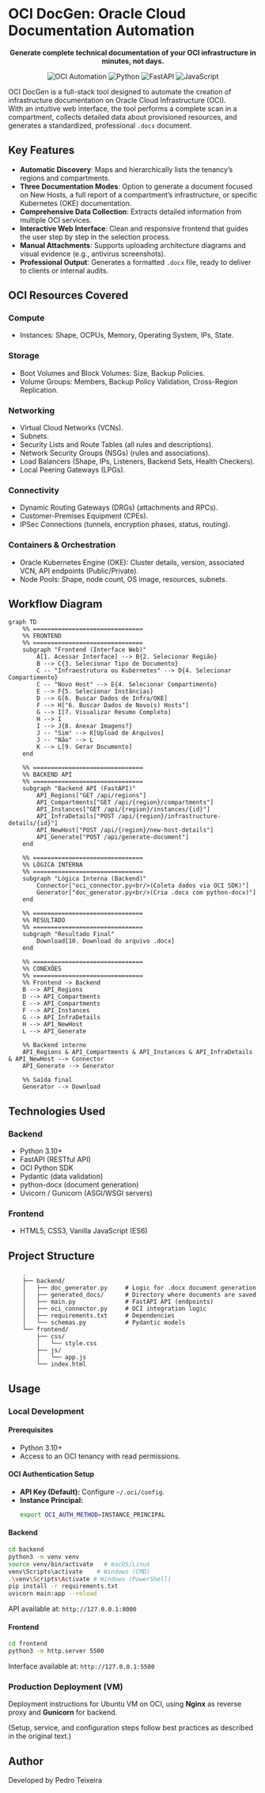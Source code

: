 # OCI DocGen: Oracle Cloud Documentation Automation

<p align="center">
  <strong>Generate complete technical documentation of your OCI infrastructure in minutes, not days.</strong>
</p>

<p align="center">
  <img src="https://img.shields.io/badge/Oracle%20Cloud-Automation-red?style=for-the-badge&logo=oracle" alt="OCI Automation">
  <img src="https://img.shields.io/badge/Python-3.10%2B-blue?style=for-the-badge&logo=python" alt="Python">
  <img src="https://img.shields.io/badge/FastAPI-Web%20Backend-green?style=for-the-badge&logo=fastapi" alt="FastAPI">
  <img src="https://img.shields.io/badge/JavaScript-ES6-yellow?style=for-the-badge&logo=javascript" alt="JavaScript">
</p>

OCI DocGen is a full-stack tool designed to automate the creation of infrastructure documentation on Oracle Cloud Infrastructure (OCI).  
With an intuitive web interface, the tool performs a complete scan in a compartment, collects detailed data about provisioned resources, and generates a standardized, professional `.docx` document.

## Key Features

- **Automatic Discovery**: Maps and hierarchically lists the tenancy’s regions and compartments.  
- **Three Documentation Modes**: Option to generate a document focused on New Hosts, a full report of a compartment’s infrastructure, or specific Kubernetes (OKE) documentation.  
- **Comprehensive Data Collection**: Extracts detailed information from multiple OCI services.  
- **Interactive Web Interface**: Clean and responsive frontend that guides the user step by step in the selection process.  
- **Manual Attachments**: Supports uploading architecture diagrams and visual evidence (e.g., antivirus screenshots).  
- **Professional Output**: Generates a formatted `.docx` file, ready to deliver to clients or internal audits.  

## OCI Resources Covered

### Compute
- Instances: Shape, OCPUs, Memory, Operating System, IPs, State.

### Storage
- Boot Volumes and Block Volumes: Size, Backup Policies.  
- Volume Groups: Members, Backup Policy Validation, Cross-Region Replication.  

### Networking
- Virtual Cloud Networks (VCNs).  
- Subnets.  
- Security Lists and Route Tables (all rules and descriptions).  
- Network Security Groups (NSGs) (rules and associations).  
- Load Balancers (Shape, IPs, Listeners, Backend Sets, Health Checkers).  
- Local Peering Gateways (LPGs).  

### Connectivity
- Dynamic Routing Gateways (DRGs) (attachments and RPCs).  
- Customer-Premises Equipment (CPEs).  
- IPSec Connections (tunnels, encryption phases, status, routing).  

### Containers & Orchestration
- Oracle Kubernetes Engine (OKE): Cluster details, version, associated VCN, API endpoints (Public/Private).  
- Node Pools: Shape, node count, OS image, resources, subnets.  

## Workflow Diagram

```mermaid
graph TD
    %% ===============================
    %% FRONTEND
    %% ===============================
    subgraph "Frontend (Interface Web)"
        A[1. Acessar Interface] --> B{2. Selecionar Região}
        B --> C{3. Selecionar Tipo de Documento}
        C -- "Infraestrutura ou Kubernetes" --> D{4. Selecionar Compartimento}
        C -- "Novo Host" --> E{4. Selecionar Compartimento}
        E --> F{5. Selecionar Instâncias}
        D --> G[6. Buscar Dados de Infra/OKE]
        F --> H["6. Buscar Dados de Novo(s) Hosts"]
        G --> I[7. Visualizar Resumo Completo]
        H --> I
        I --> J{8. Anexar Imagens?}
        J -- "Sim" --> K[Upload de Arquivos]
        J -- "Não" --> L
        K --> L[9. Gerar Documento]
    end

    %% ===============================
    %% BACKEND API
    %% ===============================
    subgraph "Backend API (FastAPI)"
        API_Regions["GET /api/regions"]
        API_Compartments["GET /api/{region}/compartments"]
        API_Instances["GET /api/{region}/instances/{id}"]
        API_InfraDetails["POST /api/{region}/infrastructure-details/{id}"]
        API_NewHost["POST /api/{region}/new-host-details"]
        API_Generate["POST /api/generate-document"]
    end

    %% ===============================
    %% LÓGICA INTERNA
    %% ===============================
    subgraph "Lógica Interna (Backend)"
        Connector["oci_connector.py<br/>(Coleta dados via OCI SDK)"]
        Generator["doc_generator.py<br/>(Cria .docx com python-docx)"]
    end

    %% ===============================
    %% RESULTADO
    %% ===============================
    subgraph "Resultado Final"
        Download[10. Download do arquivo .docx]
    end

    %% ===============================
    %% CONEXÕES
    %% ===============================
    %% Frontend -> Backend
    B --> API_Regions
    D --> API_Compartments
    E --> API_Compartments
    F --> API_Instances
    G --> API_InfraDetails
    H --> API_NewHost
    L --> API_Generate

    %% Backend interno
    API_Regions & API_Compartments & API_Instances & API_InfraDetails & API_NewHost --> Connector
    API_Generate --> Generator

    %% Saída final
    Generator --> Download
```

## Technologies Used

### Backend
- Python 3.10+  
- FastAPI (RESTful API)  
- OCI Python SDK  
- Pydantic (data validation)  
- python-docx (document generation)  
- Uvicorn / Gunicorn (ASGI/WSGI servers)  

### Frontend
- HTML5, CSS3, Vanilla JavaScript (ES6)  

## Project Structure
```
    .
    ├── backend/
    │   ├── doc_generator.py     # Logic for .docx document generation
    │   ├── generated_docs/      # Directory where documents are saved
    │   ├── main.py              # FastAPI API (endpoints)
    │   ├── oci_connector.py     # OCI integration logic
    │   ├── requirements.txt     # Dependencies
    │   └── schemas.py           # Pydantic models
    └── frontend/
        ├── css/
        │   └── style.css
        ├── js/
        │   └── app.js
        └── index.html
```

## Usage

### Local Development

#### Prerequisites
- Python 3.10+  
- Access to an OCI tenancy with read permissions.

#### OCI Authentication Setup
- **API Key (Default):** Configure `~/.oci/config`.  
- **Instance Principal:**  
  ```bash
  export OCI_AUTH_METHOD=INSTANCE_PRINCIPAL
  ```

#### Backend
```bash
cd backend
python3 -m venv venv
source venv/bin/activate   # macOS/Linux
venv\Scripts\activate    # Windows (CMD)
.\venv\Scripts\Activate # Windows (PowerShell)
pip install -r requirements.txt
uvicorn main:app --reload
```
API available at: `http://127.0.0.1:8000`

#### Frontend
```bash
cd frontend
python3 -m http.server 5500
```
Interface available at: `http://127.0.0.1:5500`

### Production Deployment (VM)

Deployment instructions for Ubuntu VM on OCI, using **Nginx** as reverse proxy and **Gunicorn** for backend.

(Setup, service, and configuration steps follow best practices as described in the original text.)

## Author
Developed by Pedro Teixeira